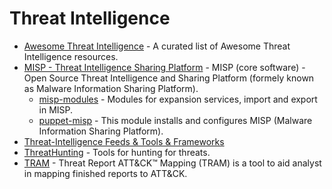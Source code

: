 # Threat Intelligence


- [Awesome Threat Intelligence](https://github.com/hslatman/awesome-threat-intelligence) - A curated list of Awesome Threat Intelligence resources.
- [MISP - Threat Intelligence Sharing Platform](https://github.com/MISP/MISP) - MISP (core software) - Open Source Threat Intelligence and Sharing Platform (formely known as Malware Information Sharing Platform).
  - [misp-modules](https://github.com/MISP/misp-modules) - Modules for expansion services, import and export in MISP.
  - [puppet-misp](https://github.com/voxpupuli/puppet-misp) - This module installs and configures MISP (Malware Information Sharing Platform).
- [Threat-Intelligence Feeds & Tools & Frameworks](https://github.com/P3t3rp4rk3r/Threat_Intelligence)
- [ThreatHunting](https://github.com/GossiTheDog/ThreatHunting) - Tools for hunting for threats.
- [TRAM](https://github.com/mitre-attack/tram) - Threat Report ATT&CK™ Mapping (TRAM) is a tool to aid analyst in mapping finished reports to ATT&CK.
